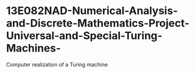 # 13E082NAD-Numerical-Analysis-and-Discrete-Mathematics-Project-Universal-and-Special-Turing-Machines-
Computer realization of a Turing machine
